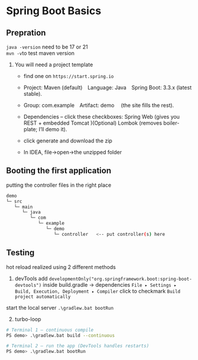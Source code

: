 # Spring Boot Basics

## Prepration

`java -version` need to be 17 or 21  
`mvn -v`to test maven version

1. You will need a project template  
    -   find one on `https://start.spring.io`
    -   Project: Maven (default) Language: Java Spring Boot: 3.3.x (latest stable).

    -   Group: com.example Artifact: demo  (the site fills the rest).
    -   Dependencies – click these checkboxes: Spring Web (gives you REST + embedded Tomcat )(Optional) Lombok (removes boiler-plate; I’ll demo it).

    -   click generate and download the zip
    -   In IDEA, file->open->the unzipped folder
## Booting the first application
putting the controller files in the right place
```bash
demo
└─ src
   └─ main
      └─ java
         └─ com
            └─ example
               └─ demo
                  └─ controller   <-- put controller(s) here
```

## Testing
hot reload realized using 2 different methods
1. devTools
add `developmentOnly("org.springframework.boot:spring-boot-devtools")`
inside build.gradle -> dependencies
`File ▸ Settings ▸ Build, Execution, Deployment ▸ Compiler` click to checkmark `Build project automatically`

start the local server `.\gradlew.bat bootRun`

2. turbo-loop
```bash
# Terminal 1 – continuous compile
PS demo> .\gradlew.bat build --continuous

# Terminal 2 – run the app (DevTools handles restarts)
PS demo> .\gradlew.bat bootRun
```
